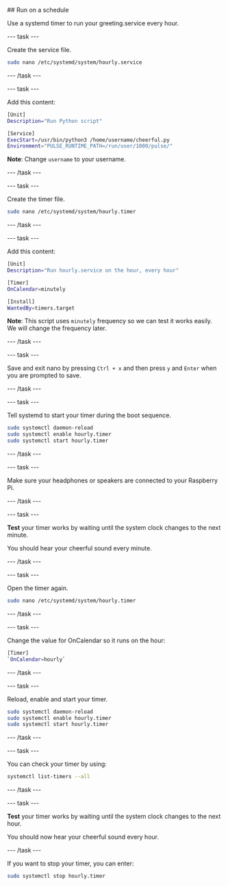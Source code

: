 ## Run on a schedule

Use a systemd timer to run your greeting.service every hour.

--- task ---

Create the service file.

```bash
sudo nano /etc/systemd/system/hourly.service
```

--- /task ---

--- task ---

Add this content:

```bash
[Unit]
Description="Run Python script"

[Service]
ExecStart=/usr/bin/python3 /home/username/cheerful.py
Environment="PULSE_RUNTIME_PATH=/run/user/1000/pulse/"
```

**Note**: Change `username` to your username.

--- /task ---

--- task ---

Create the timer file.

```bash
sudo nano /etc/systemd/system/hourly.timer
```

--- /task ---

--- task ---

Add this content:

```bash
[Unit]
Description="Run hourly.service on the hour, every hour"

[Timer]
OnCalendar=minutely

[Install]
WantedBy=timers.target
```

**Note**: This script uses `minutely` frequency so we can test it works easily. We will change the frequency later.

--- /task ---

--- task ---

Save and exit nano by pressing `Ctrl + x` and then press `y` and `Enter` when you are prompted to save.

--- /task ---

--- task ---

Tell systemd to start your timer during the boot sequence.

```bash
sudo systemctl daemon-reload
sudo systemctl enable hourly.timer
sudo systemctl start hourly.timer
```

--- /task ---

--- task ---

Make sure your headphones or speakers are connected to your Raspberry Pi.

--- /task ---

--- task ---

**Test** your timer works by waiting until the system clock changes to the next minute.

You should hear your cheerful sound every minute.

--- /task ---

--- task ---

Open the timer again.

```bash
sudo nano /etc/systemd/system/hourly.timer
```

--- /task ---

--- task ---

Change the value for OnCalendar so it runs on the hour:

```bash
[Timer]
`OnCalendar=hourly`
```

--- /task ---

--- task ---

Reload, enable and start your timer.

```bash
sudo systemctl daemon-reload
sudo systemctl enable hourly.timer
sudo systemctl start hourly.timer
```

--- /task ---

--- task ---

You can check your timer by using:
```bash
systemctl list-timers --all
```

--- /task ---

--- task ---

**Test** your timer works by waiting until the system clock changes to the next hour.

You should now hear your cheerful sound every hour.

--- /task ---

If you want to stop your timer, you can enter:

```bash
sudo systemctl stop hourly.timer
```
